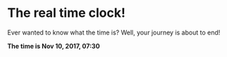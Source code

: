 # The real time clock!

Ever wanted to know what the time is? Well, your journey is about to end!

**The time is Nov 10, 2017, 07:30**